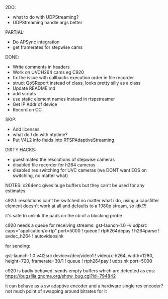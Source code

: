 2DO:

* what to do with UDPStreaming?
* UDPStreaming handle args better

PARTIAL:
* Do APSync integration
* get framerates for stepwise cams

DONE:
* Write comments in headers
* Work on UVCH264 cams eg C920
* fix the issue with callbacks execution order in file recorder
* struct QoSReport instead of class, looks pretty silly as a class
* Update README.md
* add scripts
* use static element names instead in rtspstreamer
* Get IP Addr of device
* Record on CC

SKIP:
* Add licenses
* what do I do with ntptime?
* Put V4L2 info fields into RTSPAdaptiveStreaming

DIRTY HACKS:
* guestimated the resolutions of stepwise cameras
* disabled file recorder for h264 cameras
* disabled res switching for UVC cameras (we DONT want EOS on switching, no matter what)

NOTES:
x264enc gives huge buffers but they can't be used for any estimates

c920: resolutions can't be switched no matter what i do, using a capsfilter element doesn't work at all and defaults to a 1080p stream, so idk!?!

it's safe to unlink the pads on the cb of a blocking probe

c920 needs a queue for receiving streams: gst-launch-1.0 -v udpsrc caps="application/x-rtp" port=5000 ! queue ! rtph264depay ! h264parse ! avdec_h264 ! autovideosink

for sending: 

gst-launch-1.0 v4l2src device=/dev/video1 ! video/x-h264, width=1280, height=720, framerate=30/1 ! queue ! rtph264pay ! udpsink port=5000

c920 is badly behaved, sends empty buffers which are detected as eos: https://bugzilla.gnome.org/show_bug.cgi?id=794842

it can behave as a sw adaptive encoder and a hardware single res encoder? not much point of swapping around bitrates for it